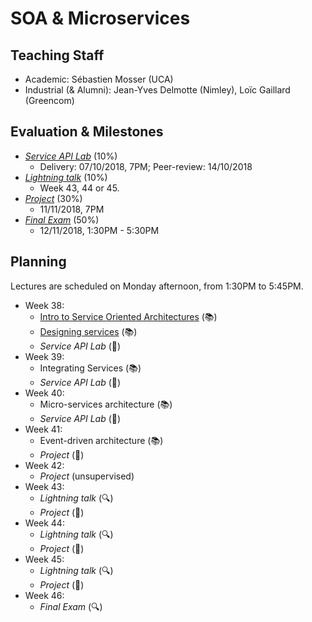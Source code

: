 # SOA & Microservices

## Teaching Staff

  - Academic: Sébastien Mosser (UCA)
  - Industrial (& Alumni): Jean-Yves Delmotte (Nimley), Loïc Gaillard (Greencom)

## Evaluation & Milestones

  - [_Service API Lab_](./assignments/1_Service_API.md) (10%)
    - Delivery: 07/10/2018, 7PM; Peer-review: 14/10/2018
  - [_Lightning talk_](./assignments/2_Lightning_talk.md) (10%)
    - Week 43, 44 or 45.
  - [_Project_](./assignments/3_Project.md) (30%)
    - 11/11/2018, 7PM
  - [_Final Exam_](./assignments/4_Final_Exam.md) (50%)
    - 12/11/2018, 1:30PM - 5:30PM

## Planning

Lectures are scheduled on Monday afternoon, from 1:30PM to 5:45PM.

  - Week 38:
    - [Intro to Service Oriented Architectures](./lectures/00_intro.pdf) (:books:)
    - [Designing services](./lectures/01_services.pdf) (:books:)
    - _Service API Lab_ (:wrench:)
  - Week 39:
    - Integrating Services (:books:)
    - _Service API Lab_ (:wrench:)
  - Week 40:
    - Micro-services architecture (:books:)
    - _Service API Lab_ (:wrench:)
  - Week 41:
    - Event-driven architecture (:books:)
    - _Project_ (:wrench:)
  - Week 42:
    - _Project_ (unsupervised)
  - Week 43:
    - _Lightning talk_ (:mag:)
    - _Project_ (:wrench:)
  - Week 44:
    - _Lightning talk_ (:mag:)
    - _Project_ (:wrench:)
  - Week 45:
    - _Lightning talk_ (:mag:)
    - _Project_ (:wrench:)
  - Week 46:
    - _Final Exam_ (:mag:)
